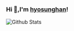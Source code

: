 ### Hi 👋,I'm [hyosunghan](https://hyosunghan.github.io)!

![Github Stats](https://github-readme-stats.vercel.app/api?username=hyosunghan&show_icons=true)

<!--
**hyosunghan/hyosunghan** is a ✨ _special_ ✨ repository because its `README.md` (this file) appears on your GitHub profile.

Here are some ideas to get you started:

- 🔭 I’m currently working on ...
- 🌱 I’m currently learning ...
- 👯 I’m looking to collaborate on ...
- 🤔 I’m looking for help with ...
- 💬 Ask me about ...
- 📫 How to reach me: ...
- 😄 Pronouns: ...
- ⚡ Fun fact: ...
-->
